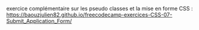 exercice complémentaire sur les pseudo classes et la mise en forme CSS : https://baouzjulien82.github.io/freecodecamp-exercices-CSS-07-Submit_Application_Form/
